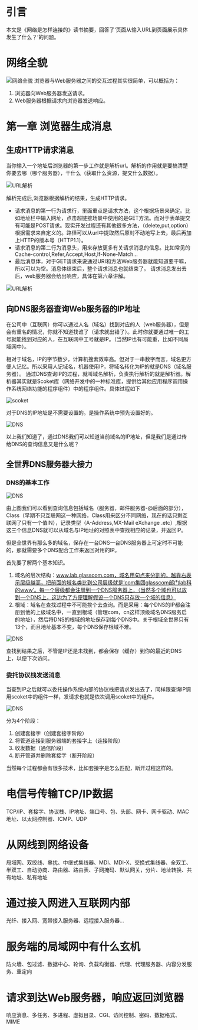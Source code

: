 # 引言
本文是《网络是怎样连接的》读书摘要，回答了‘页面从输入URL到页面展示具体发生了什么？’的问题。
# 网络全貌

![网络全貌](./assets/网络全貌.jpg)
浏览器与Web服务器之间的交互过程其实很简单，可以概括为：
1. 浏览器向Web服务器发送请求。
2. Web服务器根据请求向浏览器发送响应。

# 第一章 浏览器生成消息

## 生成HTTP请求消息

当你输入一个地址后浏览器的第一步工作就是解析url。解析的作用就是要搞清楚你要去哪（哪个服务器），干什么（获取什么资源，提交什么数据）。

![URL解析](./assets/url解析.png)

解析完成后,浏览器根据解析的结果，生成HTTP请求。
* 请求消息的第一行为请求行，里面重点是请求方法，这个根据场景来确定。比如地址栏中输入网址，点击超链接场景中使用的是GET方法。而对于表单提交有可能是POST请求。现实开发过程还有其他很多方法，（delete,put,option）根据需求来自定义的。路径可以从url中提取然后原封不动地写上去，最后再加上HTTP的版本号（HTTP1.1）。
* 请求消息的第二行为消息头，用来存放更多有关请求消息的信息。比如常见的Cache-control,Refer,Accept,Host,If-None-Match...
* 最后消息体，对于GET请求来说通过URI和方法Web服务器就能知道要干嘛，所以可以为空。消息体结束后，整个请求消息也就结束了。
请求消息发出去后，web服务器会给出响应，具体在第六章讲解。

![URL解析](./assets/请求消息.png)

## 向DNS服务器查询Web服务器的IP地址

在公司中（互联网）你可以通过人名（域名）找到对应的人（web服务器），但是会有重名的情况，你就不知道找谁了（请求就出错了）。此时你就要通过唯一的工号就能找到对应的人，在互联网中工号就是IP。（当然IP也有可能重，比如不同局域网中）。

相对于域名，IP的字节数少，计算机搜索效率高。但对于一串数字而言，域名更方便人记忆。所以采用人记域名，机器使用IP，将域名转化为IP的就是DNS（域名服务器）。
通过DNS查询IP的过程，就叫域名解析，负责执行解析的就是解析器。解析器其实就是Scoket库（网络开发中的一种标准库，提供给其他应用程序调用操作系统网络功能的程序组件）中的程序组件。具体过程如下

![scoket](./assets/scoket.png)

对于DNS的IP地址是不需要设置的。是操作系统中预先设置好的。

![DNS](./assets/DNS.jpg)

以上我们知道了，通过DNS我们可以知道当前域名的IP地址，但是我们是通过传给DNS的查询信息又是什么呢？

## 全世界DNS服务器大接力

### DNS的基本工作

![DNS](./assets/DNS基本工作.png)

由上图我们可以看到查询信息包括域名（服务器，邮件服务器-@后面的部分），Class（早期不只互联网这一种网络，Class用来区分不同网络，现在的话只剩互联网了只有一个值IN），记录类型（A-Address,MX-Mail eXchange .etc）,根据这三个信息DNS就可以从域名与IP地址的对照表中查找相应的记录，并返回IP。

但是全世界有那么多的域名，保存在一台DNS一台DNS服务器上可定时不可能的，那就需要多个DNS配合工作来返回对用的IP。

首先要了解两个基本知识。
1. 域名的层次结构：www.lab.glasscom.com，域名用句点来分割的，越靠右表示层级越高，把前面的域名类比到公司层级就是‘com集团glasscom部门lab科的www’。每一个层级都会注册到一个DNS服务器上，（当然多个域也可以放到一个DNS上，这边为了方便理解假设一个DNS只存放一个域的信息）
2. 根域：域名在查找过程中不可能挨个去查询。而是采用：每个DNS的IP都会注册到他的上级域名中，一直到根域（管理com，cn这样顶级域名DNS服务启的地址），然后将DNS的根域的地址保存到每个DNS中。关于根域全世界只有13个，而且地址基本不变，每个DNS保存根域不难。

![DNS](./assets/DNS之间的查询.png)

查找到结果之后，不管是IP还是未找到，都会保存（缓存）到你的最近的DNS上，以便下次访问。

### 委托协议栈发送消息

当查到IP之后就可以委托操作系统内部的协议栈把请求发出去了，同样跟查询IP调用scoket中的组件一样，发请求也就是依次调用scoket中的组件。

![DNS](./assets/数据传输.png)

分为4个阶段：
1. 创建套接字（创建套接字阶段）
2. 将管道连接到服务器端的套接字上（连接阶段）
3. 收发数据（通信阶段）
4. 断开管道并删除套接字（断开阶段）

当然每个过程都会有很多技术，比如套接字是怎么匹配，断开过程这样的。

# 电信号传输TCP/IP数据
TCP/IP、套接字、协议栈、IP地址、端口号、包、头部、网卡、网卡驱动、MAC地址、以太网控制器、ICMP、UDP
# 从网线到网络设备
局域网、双绞线、串扰、中继式集线器、MDI、MDI-X、交换式集线器、全双工、半双工、自动协商、路由器、路由表、子网掩码、默认网关，分片、地址转换、共有地址、私有地址
# 通过接入网进入互联网内部
光纤、接入网、宽带接入服务器、远程接入服务器...
# 服务端的局域网中有什么玄机
防火墙、包过滤、数据中心、轮询、负载均衡器、代理、代理服务器、内容分发服务、重定向
# 请求到达Web服务器，响应返回浏览器
响应消息、多任务、多进程、虚拟目录、CGI、访问控制、密码、数据格式、MIME